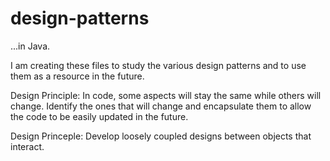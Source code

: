 # design-patterns
...in Java.

I am creating these files to study the various design patterns and to use them as a resource in the future.

Design Principle: In code, some aspects will stay the same while others will change.  Identify the ones that will change and encapsulate them to allow the code to be easily updated in the future.

Design Princeple: Develop loosely coupled designs between objects that interact.
